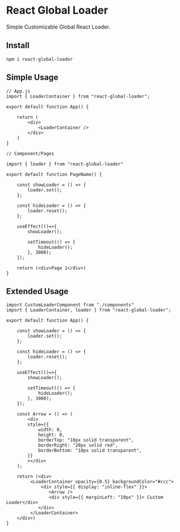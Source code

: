 # React Global Loader

Simple Customizable Global React Loader.

## Install

`npm i react-global-loader`

## Simple Usage

    // App.js
    import { LoaderContainer } from "react-global-loader";

    export default function App() {

    	return (
            <div>
    		    <LoaderContainer />
    	    </div>
        )
    }

    // Component/Pages

    import { loader } from "react-global-loader"

    export default function PageName() {

        const showLoader = () => {
            loader.set();
        };

        const hideLoader = () => {
            loader.reset();
        };

        useEffect(()=>{
            showLoader();

            setTimeout(() => {
                hideLoader();
            }, 3000);
        });

        return (<div>Page 1</div>)
    }

## Extended Usage

    import CustomLoaderComponent from "./components"
    import { LoaderContainer, loader } from "react-global-loader";

    export default function App() {

        const showLoader = () => {
            loader.set();
        };

        const hideLoader = () => {
            loader.reset();
        };

        useEffect(()=>{
            showLoader();

            setTimeout(() => {
                hideLoader();
            }, 3000);
        });

        const Arrow = () => (
            <div
            style={{
                width: 0,
                height: 0,
                borderTop: "10px solid transparent",
                borderRight: "20px solid red",
                borderBottom: "10px solid transparent",
            }}
            ></div>
        );

    	return (<div>
    		 <LoaderContainer opacity={0.5} backgroundColor="#ccc">
                 <div style={{ display: "inline-flex" }}>
                    <Arrow />
                    <div style={{ marginLeft: "10px" }}> Custom Loader</div>
                </div>
             </LoaderContainer>
    	</div>)
    }
